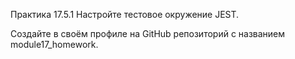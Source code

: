 Практика 17.5.1
Настройте тестовое окружение JEST.

Создайте в своём профиле на GitHub репозиторий с названием module17_homework.
